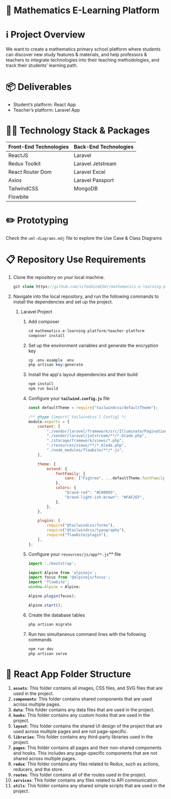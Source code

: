 # 📏 Mathematics E-Learning Platform

# ℹ️ Project Overview

We want to create a mathematics primary school platform where students can discover new study features & materials, and help professors & teachers to integrate technologies into their teaching methodologies, and track their students’ learning path.

# 📦 Deliverables

- Student’s platform: React App
- Teacher’s platform: Laravel App

# 👨‍💻 Technology Stack & Packages

| Front-End Technologies | Back-End Technologies |
| --- | --- |
| ReactJS | Laravel |
| Redux Toolkit | Laravel Jetstream |
| React Router Dom | Laravel Excel |
| Axios | Laravel Passport |
| TailwindCSS | MongoDB |
| Flowbite |  |

# ✏️ Prototyping

Check the `uml-diagrams.mdj` file to explore the Use Case & Class Diagrams

# 📋 Repository Use Requirements

1. Clone the repository on your local machine.
    
    ```php
    git clone https://github.com/sifeddineEddr/mathematics-e-learning-platform.git
    ```
    
2. Navigate into the local repository, and run the following commands to install the dependencies and set up the project.
    1. Laravel Project
        1. Add composer
            
            ```php
            cd mathematics-e-learning-platform/teacher-platform
            composer install
            ```
            
        2. Set up the environment variables and generate the encryption key
            
            ```php
            cp .env.example .env
            php artisan key:generate
            ```
            
        3. Install the app's layout dependencies and their build
            
            ```php
            npm install
            npm run build
            ```
            
        4. Configure your **`tailwind.config.js`** file
            
            ```jsx
            const defaultTheme = require("tailwindcss/defaultTheme");
            
            /** @type {import('tailwindcss').Config} */
            module.exports = {
                content: [
                    "./vendor/laravel/framework/src/Illuminate/Pagination/resources/views/*.blade.php",
                    "./vendor/laravel/jetstream/**/*.blade.php",
                    "./storage/framework/views/*.php",
                    "./resources/views/**/*.blade.php",
                    "./node_modules/flowbite/**/*.js",
                ],
            
                theme: {
                    extend: {
                        fontFamily: {
                            sans: ["Figtree", ...defaultTheme.fontFamily.sans],
                        },
                        colors: {
                            "brand-red": "#C00005",
                            "brand-light-ish-brown": "#FAF2EF",
                        },
                    },
                },
            
                plugins: [
                    require("@tailwindcss/forms"),
                    require("@tailwindcss/typography"),
                    require("flowbite/plugin"),
                ],
            };
            ```
            
        5. Configure your `resources/js/app**.js`** file
            
            ```jsx
            import './bootstrap';
            
            import Alpine from 'alpinejs';
            import focus from '@alpinejs/focus';
            import 'flowbite';
            window.Alpine = Alpine;
            
            Alpine.plugin(focus);
            
            Alpine.start();
            ```
            
        6. Create the database tables
            
            ```php
            php artisan migrate
            ```
            
        7. Run two simultaneous command lines with the following commands
            
            ```php
            npm run dev
            php artisan serve
            ```
            

# 📂 React App Folder Structure

1. **`assets`**: This folder contains all images, CSS files, and SVG files that are used in the project.
2. **`components`**: This folder contains shared components that are used across multiple pages.
3. **`data`**: This folder contains any data files that are used in the project.
4. **`hooks`**: This folder contains any custom hooks that are used in the project.
5. **`layout`**: This folder contains the shared UI design of the project that are used across multiple pages and are not page-specific.
6. **`libraries`**: This folder contains any third-party libraries used in the project.
7. **`pages`**: This folder contains all pages and their non-shared components and hooks. This includes any page-specific components that are not shared across multiple pages.
8. **`redux`**: This folder contains any files related to Redux, such as actions, reducers, and the store.
9. **`routes`**: This folder contains all of the routes used in the project.
10. **`services`**: This folder contains any files related to API communication.
11. **`utils`**: This folder contains any shared simple scripts that are used in the project.